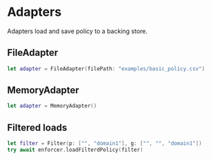 # Adapters

Adapters load and save policy to a backing store.

## FileAdapter

```swift
let adapter = FileAdapter(filePath: "examples/basic_policy.csv")
```

## MemoryAdapter

```swift
let adapter = MemoryAdapter()
```

## Filtered loads

```swift
let filter = Filter(p: ["", "domain1"], g: ["", "", "domain1"])
try await enforcer.loadFilterdPolicy(filter)
```

